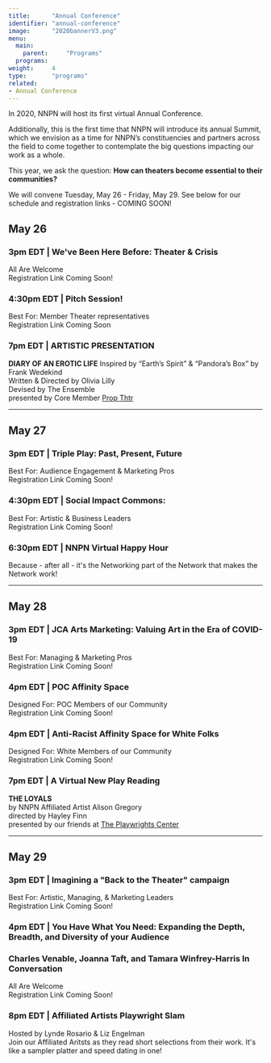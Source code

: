```yaml
---
title:      "Annual Conference"
identifier: "annual-conference"
image:      "2020bannerV3.png"
menu:
  main:
    parent:     "Programs"
  programs:
weight:     4
type:       "programs"
related:
- Annual Conference
---
```


<span class="lead-in">In 2020, NNPN will host its first virtual Annual Conference.</span>


Additionally, this is the first time that NNPN will introduce its annual Summit, which we envision as a time for NNPN’s constituencies and partners across the field to come together to contemplate the big questions impacting our work as a whole.

This year, we ask the question: **How can theaters become essential to their communities?**

We will convene Tuesday, May 26 - Friday, May 29. See below for our schedule and registration links - COMING SOON!

## May 26
### 3pm EDT | We've Been Here Before: Theater & Crisis
All Are Welcome\
Registration Link Coming Soon!

### 4:30pm EDT | Pitch Session!
Best For: Member Theater representatives\
Registration Link Coming Soon

### 7pm EDT | ARTISTIC PRESENTATION
**DIARY OF AN EROTIC LIFE**
Inspired by “Earth’s Spirit” & “Pandora’s Box” by Frank Wedekind\
Written & Directed by Olivia Lilly\
Devised by The Ensemble\
presented by Core Member [Prop Thtr](https://www.propthtr.org/)

***


## May 27
### 3pm EDT | Triple Play: Past, Present, Future
Best For: Audience Engagement & Marketing Pros\
Registration Link Coming Soon!

### 4:30pm EDT | Social Impact Commons:
Best For: Artistic & Business Leaders\
Registration Link Coming Soon!

### 6:30pm EDT | NNPN Virtual Happy Hour
Because - after all - it's the Networking part of the Network that makes the Network work!

***


## May 28
### 3pm EDT | JCA Arts Marketing: Valuing Art in the Era of COVID-19
Best For: Managing & Marketing Pros\
Registration Link Coming Soon!

### 4pm EDT | POC Affinity Space
Designed For: POC Members of our Community\
Registration Link Coming Soon!

### 4pm EDT | Anti-Racist Affinity Space for White Folks
Designed For: White Members of our Community\
Registration Link Coming Soon!

### 7pm EDT | A Virtual New Play Reading 
**THE LOYALS**\
by NNPN Affiliated Artist Alison Gregory\
directed by Hayley Finn\
presented by our friends at [The Playwrights Center](https://pwcenter.org/)

***

## May 29
### 3pm EDT | Imagining a "Back to the Theater" campaign
Best For: Artistic, Managing, & Marketing Leaders\
Registration Link Coming Soon!

### 4pm EDT | You Have What You Need: Expanding the Depth, Breadth, and Diversity of your Audience
### Charles Venable, Joanna Taft, and Tamara Winfrey-Harris In Conversation
All Are Welcome\
Registration Link Coming Soon!

### 8pm EDT | Affiliated Artists Playwright Slam 
Hosted by Lynde Rosario & Liz Engelman\
Join our Affiliated Aritsts as they read short selections from their work. It's like a sampler platter and speed dating in one!
